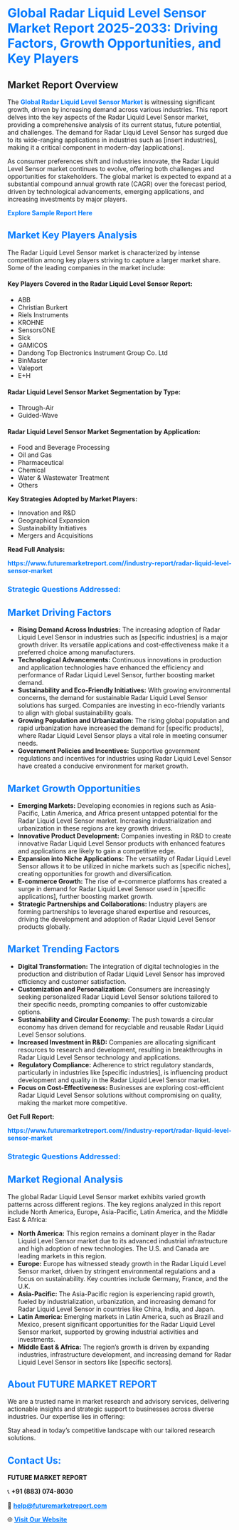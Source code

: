 <h1 style="color: #007BFF;">Global Radar Liquid Level Sensor Market Report 2025-2033: Driving Factors, Growth Opportunities, and Key Players</h1>

<section id="overview">
<h2>Market Report Overview</h2>
<p>The <a href="https://www.futuremarketreport.com//industry-report/radar-liquid-level-sensor-market" style="color: #007BFF; text-decoration: none;"><strong>Global Radar Liquid Level Sensor Market</strong></a> is witnessing significant growth, driven by increasing demand across various industries. This report delves into the key aspects of the Radar Liquid Level Sensor market, providing a comprehensive analysis of its current status, future potential, and challenges. The demand for Radar Liquid Level Sensor has surged due to its wide-ranging applications in industries such as [insert industries], making it a critical component in modern-day [applications].</p>
<p>As consumer preferences shift and industries innovate, the Radar Liquid Level Sensor market continues to evolve, offering both challenges and opportunities for stakeholders. The global market is expected to expand at a substantial compound annual growth rate (CAGR) over the forecast period, driven by technological advancements, emerging applications, and increasing investments by major players.</p>
</section>

<section id="overview">
<p><a href="https://www.futuremarketreport.com//request-sample/reportId=76460" style="color: #007BFF; text-decoration: none;"><strong>Explore Sample Report Here</strong></a></p>
</section>

<section id="key-players">
<h2 style="color: #007BFF;">Market Key Players Analysis</h2>
<p>The Radar Liquid Level Sensor market is characterized by intense competition among key players striving to capture a larger market share. Some of the leading companies in the market include:</p>
<h4>Key Players Covered in the Radar Liquid Level Sensor Report:</h4>
<ul><li>ABB</li><li>Christian Burkert</li><li>Riels Instruments</li><li>KROHNE</li><li>SensorsONE</li><li>Sick</li><li>GAMICOS</li><li>Dandong Top Electronics Instrument Group Co. Ltd</li><li>BinMaster</li><li>Valeport</li><li>E+H</li></ul>
<h4>Radar Liquid Level Sensor Market Segmentation by Type:</h4>
<ul><li>Through-Air</li><li>Guided-Wave</li></ul>

<h4>Radar Liquid Level Sensor Market Segmentation by Application:</h4>
<ul><li>Food and Beverage Processing</li><li>Oil and Gas</li><li>Pharmaceutical</li><li>Chemical</li><li>Water &amp; Wastewater Treatment</li><li>Others</li></ul>
<p><strong>Key Strategies Adopted by Market Players:</strong></p>
<ul>
<li>Innovation and R&D</li>
<li>Geographical Expansion</li>
<li>Sustainability Initiatives</li>
<li>Mergers and Acquisitions</li>
</ul>
</section>

<section>
<p><strong>Read Full Analysis: </strong></p><a href="https://www.futuremarketreport.com//industry-report/radar-liquid-level-sensor-market" style="color: #007BFF; text-decoration: none;"><strong>https://www.futuremarketreport.com//industry-report/radar-liquid-level-sensor-market</strong></a>
<h3 style="color: #007BFF;">Strategic Questions Addressed:</h3>
</section>

<section id="driving-factors">
<h2 style="color: #007BFF;">Market Driving Factors</h2>
<ul>
<li><strong>Rising Demand Across Industries:</strong> The increasing adoption of Radar Liquid Level Sensor in industries such as [specific industries] is a major growth driver. Its versatile applications and cost-effectiveness make it a preferred choice among manufacturers.</li>
<li><strong>Technological Advancements:</strong> Continuous innovations in production and application technologies have enhanced the efficiency and performance of Radar Liquid Level Sensor, further boosting market demand.</li>
<li><strong>Sustainability and Eco-Friendly Initiatives:</strong> With growing environmental concerns, the demand for sustainable Radar Liquid Level Sensor solutions has surged. Companies are investing in eco-friendly variants to align with global sustainability goals.</li>
<li><strong>Growing Population and Urbanization:</strong> The rising global population and rapid urbanization have increased the demand for [specific products], where Radar Liquid Level Sensor plays a vital role in meeting consumer needs.</li>
<li><strong>Government Policies and Incentives:</strong> Supportive government regulations and incentives for industries using Radar Liquid Level Sensor have created a conducive environment for market growth.</li>
</ul>
</section>

<section id="growth-opportunities">
<h2 style="color: #007BFF;">Market Growth Opportunities</h2>
<ul>
<li><strong>Emerging Markets:</strong> Developing economies in regions such as Asia-Pacific, Latin America, and Africa present untapped potential for the Radar Liquid Level Sensor market. Increasing industrialization and urbanization in these regions are key growth drivers.</li>
<li><strong>Innovative Product Development:</strong> Companies investing in R&D to create innovative Radar Liquid Level Sensor products with enhanced features and applications are likely to gain a competitive edge.</li>
<li><strong>Expansion into Niche Applications:</strong> The versatility of Radar Liquid Level Sensor allows it to be utilized in niche markets such as [specific niches], creating opportunities for growth and diversification.</li>
<li><strong>E-commerce Growth:</strong> The rise of e-commerce platforms has created a surge in demand for Radar Liquid Level Sensor used in [specific applications], further boosting market growth.</li>
<li><strong>Strategic Partnerships and Collaborations:</strong> Industry players are forming partnerships to leverage shared expertise and resources, driving the development and adoption of Radar Liquid Level Sensor products globally.</li>
</ul>
</section>

<section id="trending-factors">
<h2 style="color: #007BFF;">Market Trending Factors</h2>
<ul>
<li><strong>Digital Transformation:</strong> The integration of digital technologies in the production and distribution of Radar Liquid Level Sensor has improved efficiency and customer satisfaction.</li>
<li><strong>Customization and Personalization:</strong> Consumers are increasingly seeking personalized Radar Liquid Level Sensor solutions tailored to their specific needs, prompting companies to offer customizable options.</li>
<li><strong>Sustainability and Circular Economy:</strong> The push towards a circular economy has driven demand for recyclable and reusable Radar Liquid Level Sensor solutions.</li>
<li><strong>Increased Investment in R&D:</strong> Companies are allocating significant resources to research and development, resulting in breakthroughs in Radar Liquid Level Sensor technology and applications.</li>
<li><strong>Regulatory Compliance:</strong> Adherence to strict regulatory standards, particularly in industries like [specific industries], is influencing product development and quality in the Radar Liquid Level Sensor market.</li>
<li><strong>Focus on Cost-Effectiveness:</strong> Businesses are exploring cost-efficient Radar Liquid Level Sensor solutions without compromising on quality, making the market more competitive.</li>
</ul>
</section>

<section>
<p><strong>Get Full Report: </strong></p><a href="https://www.futuremarketreport.com//industry-report/radar-liquid-level-sensor-market" style="color: #007BFF; text-decoration: none;"><strong>https://www.futuremarketreport.com//industry-report/radar-liquid-level-sensor-market</strong></a>
<h3 style="color: #007BFF;">Strategic Questions Addressed:</h3>
</section>


<section id="regional-analysis">
<h2 style="color: #007BFF;">Market Regional Analysis</h2>
<p>The global Radar Liquid Level Sensor market exhibits varied growth patterns across different regions. The key regions analyzed in this report include North America, Europe, Asia-Pacific, Latin America, and the Middle East & Africa:</p>
<ul>
<li><strong>North America:</strong> This region remains a dominant player in the Radar Liquid Level Sensor market due to its advanced industrial infrastructure and high adoption of new technologies. The U.S. and Canada are leading markets in this region.</li>
<li><strong>Europe:</strong> Europe has witnessed steady growth in the Radar Liquid Level Sensor market, driven by stringent environmental regulations and a focus on sustainability. Key countries include Germany, France, and the U.K.</li>
<li><strong>Asia-Pacific:</strong> The Asia-Pacific region is experiencing rapid growth, fueled by industrialization, urbanization, and increasing demand for Radar Liquid Level Sensor in countries like China, India, and Japan.</li>
<li><strong>Latin America:</strong> Emerging markets in Latin America, such as Brazil and Mexico, present significant opportunities for the Radar Liquid Level Sensor market, supported by growing industrial activities and investments.</li>
<li><strong>Middle East & Africa:</strong> The region’s growth is driven by expanding industries, infrastructure development, and increasing demand for Radar Liquid Level Sensor in sectors like [specific sectors].</li>
</ul>
</section>

<footer>
<h2 style="color: #007BFF;">About FUTURE MARKET REPORT</h2>
<p>We are a trusted name in market research and advisory services, delivering actionable insights and strategic support to businesses across diverse industries. Our expertise lies in offering:</p>

<p>Stay ahead in today’s competitive landscape with our tailored research solutions.</p>

<h2 style="color: #007BFF;">Contact Us:</h2>
<p><strong>FUTURE MARKET REPORT</strong></p>
<p>📞 <strong>+91 (883) 074-8030</strong></p>
<p>📧 <strong><a href="mailto:help@futuremarketreport.com" style="color: #007BFF;">help@futuremarketreport.com</a></strong></p>
<p>🌐 <strong><a href="https://www.futuremarketreport.com/" style="color: #007BFF;">Visit Our Website</a></strong></p>
</footer>